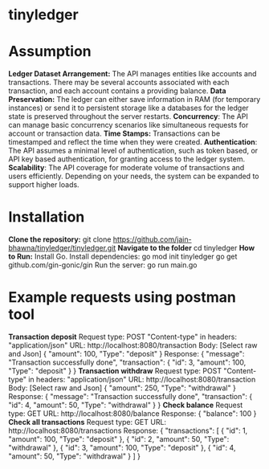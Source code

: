 # tinyledger
# Assumption
**Ledger Dataset Arrangement:** The API manages entities like accounts and transactions. There may be several accounts associated with each transaction, and each account contains a providing balance.
**Data Preservation:** The ledger can either save information in RAM (for temporary instances) or send it to persistent storage like a databases for the ledger state is preserved throughout the server restarts.
**Concurrency**: The API can manage basic concurrency scenarios like simultaneous requests for account or transaction data.
**Time Stamps:** Transactions can be timestamped and reflect the time when they were created. 
**Authentication**: The API assumes a minimal level of authentication, such as token based, or API key based authentication, for granting access to the ledger system.
**Scalability**: The API coverage for moderate volume of transactions and users efficiently. Depending on your needs, the system can be expanded to support higher loads.

# Installation
**Clone the repository:**
  git clone https://github.com/jain-bhawna/tinyledger/tinyledger.git
**Navigate to the folder**
  cd tinyledger 
**How to Run:**
Install Go.
Install dependencies:
  go mod init tinyledger
  go get github.com/gin-gonic/gin
Run the server:
  go run main.go

# Example requests using postman tool
**Transaction deposit**
Request type: POST
"Content-type" in headers: "application/json"
URL: http://localhost:8080/transaction
Body: [Select raw and Json]
{
    "amount": 100,
    "Type": "deposit"
}
Response:
{
    "message": "Transaction successfully done",
    "transaction": {
        "id": 3,
        "amount": 100,
        "Type": "deposit"
    }
}
**Transaction withdraw**
Request type: POST
"Content-type" in headers: "application/json"
URL: http://localhost:8080/transaction
Body: [Select raw and Json]
{
    "amount": 250,
    "Type": "withdrawal"
}
Response:
{
    "message": "Transaction successfully done",
    "transaction": {
        "id": 4,
        "amount": 50,
        "Type": "withdrawal"
    }
}
**Check balance**
Request type: GET
URL: http://localhost:8080/balance
Response:
{
    "balance": 100
}
**Check all transactions**
Request type: GET
URL: http://localhost:8080/transactions
Response:
{
    "transactions": [
        {
            "id": 1,
            "amount": 100,
            "Type": "deposit"
        },
        {
            "id": 2,
            "amount": 50,
            "Type": "withdrawal"
        },
        {
            "id": 3,
            "amount": 100,
            "Type": "deposit"
        },
        {
            "id": 4,
            "amount": 50,
            "Type": "withdrawal"
        }
    ]
}
